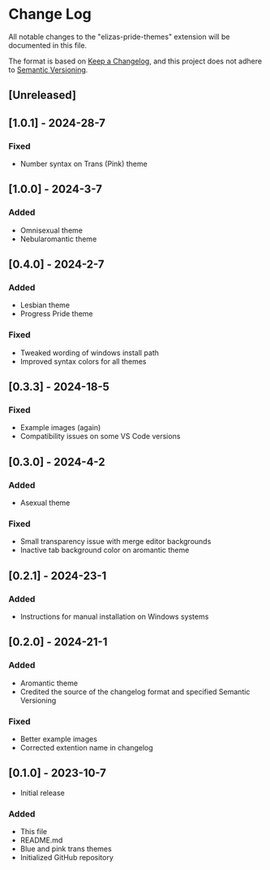 # Change Log

All notable changes to the "elizas-pride-themes" extension will be documented in this file.

The format is based on [Keep a Changelog](https://keepachangelog.com/en/1.0.0/),
and this project does not adhere to [Semantic Versioning](https://semver.org/spec/v2.0.0.html).

## [Unreleased]

## [1.0.1] - 2024-28-7

### Fixed

-   Number syntax on Trans (Pink) theme

## [1.0.0] - 2024-3-7

### Added

-   Omnisexual theme
-   Nebularomantic theme

## [0.4.0] - 2024-2-7

### Added

-   Lesbian theme
-   Progress Pride theme

### Fixed

-   Tweaked wording of windows install path
-   Improved syntax colors for all themes

## [0.3.3] - 2024-18-5

### Fixed

-   Example images (again)
-   Compatibility issues on some VS Code versions

## [0.3.0] - 2024-4-2

### Added

-   Asexual theme

### Fixed

-   Small transparency issue with merge editor backgrounds
-   Inactive tab background color on aromantic theme

## [0.2.1] - 2024-23-1

### Added

-   Instructions for manual installation on Windows systems

## [0.2.0] - 2024-21-1

### Added

-   Aromantic theme
-   Credited the source of the changelog format and specified Semantic Versioning

### Fixed

-   Better example images
-   Corrected extention name in changelog

## [0.1.0] - 2023-10-7

-   Initial release

### Added

-   This file
-   README.md
-   Blue and pink trans themes
-   Initialized GitHub repository
